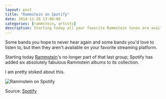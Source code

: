 ```yaml
---
layout: post
title: "Rammstein on Spotify"
date: 2014-11-26 13:00:00
categories: [rammstein, artists]
description: Starting today all your favorite Rammstein tunes are available on Spotify.
---
```


Some bands you hope to never hear again and some bands you'd love to listen to, but then they aren't available on your favorite streaming platform.

Starting today [Rammstein](http://smarturl.it/rammsteinspotify)'s no longer part of that last group; Spotify has added six absolutely fabulous Rammstein albums to its collection.

I am pretty stoked about this.

![Rammstein on Spotify](/blog/img/spotify-rammstein.jpg)

Source: [Spotify](https://news.spotify.com/us/2014/11/26/rammstein-now-on-spotify/)
